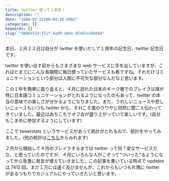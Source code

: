 ```yaml
---
title: twitter 使って１周年！
description: ""
date: "2008-02-22T00:04:38.000Z"
categories: []
keywords: []
slug: "d886451d-f51f-4ad9-a8de-65e02a36b6b6"
---
```


本日、２月２２日は自分が twitter を使いだして１周年の記念日、twitter 記念日です。

twitter を使い出す前からもさまざまな web サービスに手を出していますが、これほどまでにこんな長期間に毎日使っていたサービスも希ですね。それだけコミュニケーションという部分は人間に不可欠な部分なんだなと思います。

この１年を簡単に振り返ると、４月に訪れた日本のギーク層でのブレイク以降が特に日本語コミュニケーションがとれるようになったのもあって、twitter の本当の意味での楽しさが分かるようになりました。また、うれしいニュースや悲しいニュースもいつも twitter から、それこそ風のウワサと同然に聞こえ伝わってきていました。最近はあちこちでオフ会が盛り上がっていて楽しいです。(自分もこまめに参加するようにしています)

ここで tweetstats というサービスがあって統計がとれるので、統計をやってみました。(他の統計は[こちら](http://tweetstats.com/graphs/hiro_qli)からみれます)

２月から開始して４月のブレイクするまでは twitter って何？変なサービスだな、と思っていたのですが、４月にいろんな人がこぞって”ついった”るようになってから急激に発言が増えていきました。この記事を書いている時点で updates は 7412 回。まだ１万には遠く及びませんが、これからもいつも片隅に twitter があるつもりでカジュアルにやっていきたいと思います。
